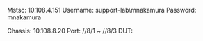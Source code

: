 Mstsc: 10.108.4.151
  Username: support-lab\mnakamura
  Password: mnakamura

Chassis: 10.108.8.20
Port: //8/1 ~ //8/3
DUT: 

